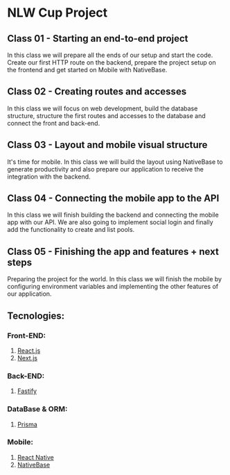 # NLW Cup Project

## **Class 01 - Starting an end-to-end project**

In this class we will prepare all the ends of our setup and start the code. Create our first HTTP route on the backend, prepare the project setup on the frontend and get started on Mobile with NativeBase.

## **Class 02 - Creating routes and accesses**

In this class we will focus on web development, build the database structure, structure the first routes and accesses to the database and connect the front and back-end.

## **Class 03 - Layout and mobile visual structure**

It's time for mobile. In this class we will build the layout using NativeBase to generate productivity and also prepare our application to receive the integration with the backend.

## **Class 04 - Connecting the mobile app to the API**

In this class we will finish building the backend and connecting the mobile app with our API. We are also going to implement social login and finally add the functionality to create and list pools.

## **Class 05 - Finishing the app and features + next steps**

Preparing the project for the world. In this class we will finish the mobile by configuring environment variables and implementing the other features of our application.

## Tecnologies:

### Front-END:

1. [React.js](https://reactjs.org/)
2. [Next.js](https://nextjs.org/)

### Back-END:

1. [Fastify](https://www.fastify.io/)

### DataBase & ORM:

1. [Prisma](https://www.prisma.io/)

### Mobile:

1. [React Native](https://reactnative.dev/)
2. [NativeBase](https://docs.nativebase.io/?utm_source=HomePage&utm_medium=header&utm_campaign=NativeBase_3)